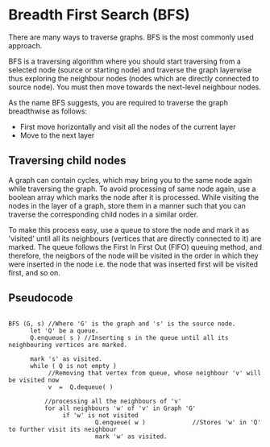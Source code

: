 # Breadth First Search (BFS)

There are many ways to traverse graphs. BFS is the most commonly used approach.

BFS is a traversing algorithm where you should start traversing from a selected node (source or starting node) and traverse the graph layerwise thus exploring the neighbour nodes (nodes which are directly connected to source node). You must then move towards the next-level neighbour nodes.

As the name BFS suggests, you are required to traverse the graph breadthwise as follows:

* First move horizontally and visit all the nodes of the current layer
* Move to the next layer

## Traversing child nodes

A graph can contain cycles, which may bring you to the same node again while traversing the graph. To avoid processing of same node again, use a boolean array which marks the node after it is processed. While visiting the nodes in the layer of a graph, store them in a manner such that you can traverse the corresponding child nodes in a similar order.

To make this process easy, use a queue to store the node and mark it as 'visited' until all its neighbours (vertices that are directly connected to it) are marked. The queue follows the First In First Out (FIFO) queuing method, and therefore, the neigbors of the node will be visited in the order in which they were inserted in the node i.e. the node that was inserted first will be visited first, and so on.

## Pseudocode
```

BFS (G, s) //Where 'G' is the graph and 's' is the source node.
      let 'Q' be a queue.
      Q.enqueue( s ) //Inserting s in the queue until all its neighbouring vertices are marked.

      mark 's' as visited.
      while ( Q is not empty )
           //Removing that vertex from queue, whose neighbour 'v' will be visited now
           v  =  Q.dequeue( )

          //processing all the neighbours of 'v'  
          for all neighbours 'w' of 'v' in Graph 'G'
               if 'w' is not visited 
                        Q.enqueue( w )             //Stores 'w' in 'Q' to further visit its neighbour
                        mark 'w' as visited.
```
